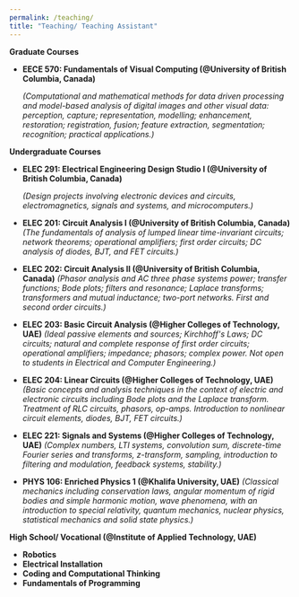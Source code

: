```yaml
---
permalink: /teaching/
title: "Teaching/ Teaching Assistant"
---
```

**Graduate Courses**
- **EECE 570: Fundamentals of Visual Computing (@University of British Columbia, Canada)**

  *(Computational and mathematical methods for data driven processing and model-based analysis of digital images and other visual data: perception, capture; representation, modelling; enhancement, restoration; registration, fusion; feature extraction, segmentation; recognition; practical applications.)*

**Undergraduate Courses**
- **ELEC 291: Electrical Engineering Design Studio I (@University of British Columbia, Canada)**

  *(Design projects involving electronic devices and circuits, electromagnetics, signals and systems, and microcomputers.)*
- **ELEC 201: Circuit Analysis I (@University of British Columbia, Canada)**
  *(The fundamentals of analysis of lumped linear time-invariant circuits; network theorems; operational amplifiers; first order circuits; DC analysis of diodes, BJT, and FET circuits.)*
- **ELEC 202: Circuit Analysis II (@University of British Columbia, Canada)**
  *(Phasor analysis and AC three phase systems power; transfer functions; Bode plots; filters and resonance; Laplace transforms; transformers and mutual inductance; two-port networks. First and second order circuits.)*
- **ELEC 203: Basic Circuit Analysis (@Higher Colleges of Technology, UAE)**
  *(Ideal passive elements and sources; Kirchhoff's Laws; DC circuits; natural and complete response of first order circuits; operational amplifiers; impedance; phasors; complex power. Not open to students in Electrical and Computer Engineering.)*
- **ELEC 204: Linear Circuits (@Higher Colleges of Technology, UAE)**
  *(Basic concepts and analysis techniques in the context of electric and electronic circuits including Bode plots and the Laplace transform. Treatment of RLC circuits, phasors, op-amps. Introduction to nonlinear circuit elements, diodes, BJT, FET circuits.)*
- **ELEC 221: Signals and Systems (@Higher Colleges of Technology, UAE)**
  *(Complex numbers, LTI systems, convolution sum, discrete-time Fourier series and transforms, z-transform, sampling, introduction to filtering and modulation, feedback systems, stability.)*
- **PHYS 106: Enriched Physics 1 (@Khalifa University, UAE)**
  *(Classical mechanics including conservation laws, angular momentum of rigid bodies and simple harmonic motion, wave phenomena, with an introduction to special relativity, quantum mechanics, nuclear physics, statistical mechanics and solid state physics.)*

**High School/ Vocational (@Institute of Applied Technology, UAE)**
- **Robotics**
- **Electrical Installation** 
- **Coding and Computational Thinking**
- **Fundamentals of Programming** 
